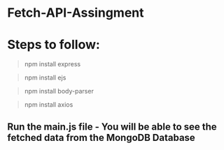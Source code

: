 # Fetch-API-Assingment

# Steps to follow:

> npm install express

> npm install ejs

> npm install body-parser

> npm install axios

## Run the main.js file - You will be able to see the fetched data from the MongoDB Database

<!-- This content will not appear in the rendered Markdown -->

